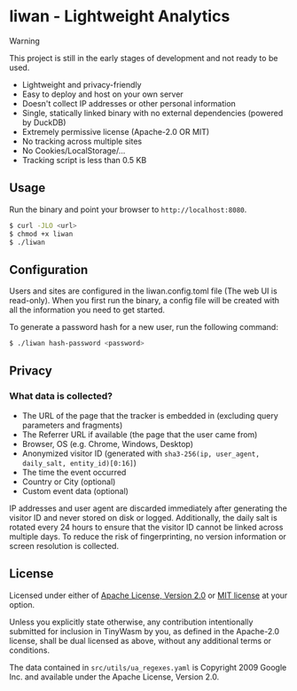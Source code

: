 # liwan - Lightweight Analytics

> [!WARNING]  
> This project is still in the early stages of development and not ready to be used.

- Lightweight and privacy-friendly
- Easy to deploy and host on your own server
- Doesn't collect IP addresses or other personal information
- Single, statically linked binary with no external dependencies (powered by DuckDB)
- Extremely permissive license (Apache-2.0 OR MIT)
- No tracking across multiple sites
- No Cookies/LocalStorage/...
- Tracking script is less than 0.5 KB

## Usage

Run the binary and point your browser to `http://localhost:8080`.

```sh
$ curl -JLO <url>
$ chmod +x liwan
$ ./liwan
```

## Configuration

Users and sites are configured in the liwan.config.toml file (The web UI is read-only). When you first run the binary, a config file will be created with all the information you need to get started.

To generate a password hash for a new user, run the following command:

```sh
$ ./liwan hash-password <password>
```

## Privacy

### What data is collected?

- The URL of the page that the tracker is embedded in (excluding query parameters and fragments)
- The Referrer URL if available (the page that the user came from)
- Browser, OS (e.g. Chrome, Windows, Desktop)
- Anonymized visitor ID (generated with `sha3-256(ip, user_agent, daily_salt, entity_id)[0:16]`)
- The time the event occurred
- Country or City (optional)
- Custom event data (optional)

IP addresses and user agent are discarded immediately after generating the visitor ID and never stored on disk or logged. Additionally, the daily salt is rotated every 24 hours to ensure that the visitor ID cannot be linked across multiple days. To reduce the risk of fingerprinting, no version information or screen resolution is collected.

## License

Licensed under either of [Apache License, Version 2.0](./LICENSE-APACHE) or [MIT license](./LICENSE-MIT) at your option.

Unless you explicitly state otherwise, any contribution intentionally submitted for inclusion in TinyWasm by you, as defined in the Apache-2.0 license, shall be dual licensed as above, without any additional terms or conditions.

The data contained in `src/utils/ua_regexes.yaml` is Copyright 2009 Google Inc. and available under the Apache License, Version 2.0.

